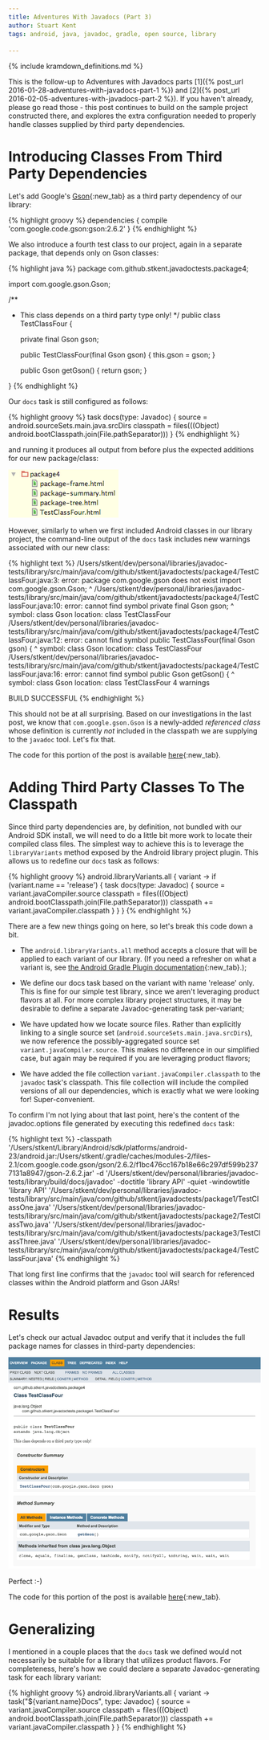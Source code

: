 ```yaml
---
title: Adventures With Javadocs (Part 3)
author: Stuart Kent
tags: android, java, javadoc, gradle, open source, library

---
```


{% include kramdown_definitions.md %}

This is the follow-up to Adventures with Javadocs parts [1]({% post_url 2016-01-28-adventures-with-javadocs-part-1 %}) and [2]({% post_url 2016-02-05-adventures-with-javadocs-part-2 %}). If you haven't already, please go read those - this post continues to build on the sample project constructed there, and explores the extra configuration needed to properly handle classes supplied by third party dependencies.

<!--more-->

# Introducing Classes From Third Party Dependencies

Let's add Google's [Gson](https://github.com/google/gson){:new_tab} as a third party dependency of our library:

{% highlight groovy %}
dependencies {
    compile 'com.google.code.gson:gson:2.6.2'
}
{% endhighlight %}

We also introduce a fourth test class to our project, again in a separate package, that depends only on Gson classes:

{% highlight java %}
package com.github.stkent.javadoctests.package4;

import com.google.gson.Gson;

/**
 * This class depends on a third party type only!
 */
public class TestClassFour {

    private final Gson gson;

    public TestClassFour(final Gson gson) { this.gson = gson; }

    public Gson getGson() { return gson; }

}
{% endhighlight %}

<!--more-->

Our `docs` task is still configured as follows:

{% highlight groovy %}
task docs(type: Javadoc) {
    source = android.sourceSets.main.java.srcDirs
    classpath = files(((Object) android.bootClasspath.join(File.pathSeparator)))
}
{% endhighlight %}

and running it produces all output from before plus the expected additions for our new package/class:

<div class="image-container">
	<img src="/assets/images/javadoc-tool-task-extra-output-package4.png" />
</div>

However, similarly to when we first included Android classes in our library project, the command-line output of the `docs` task includes new warnings associated with our new class:

{% highlight text %}
/Users/stkent/dev/personal/libraries/javadoc-tests/library/src/main/java/com/github/stkent/javadoctests/package4/TestClassFour.java:3: error: package com.google.gson does not exist
import com.google.gson.Gson;
                      ^
/Users/stkent/dev/personal/libraries/javadoc-tests/library/src/main/java/com/github/stkent/javadoctests/package4/TestClassFour.java:10: error: cannot find symbol
    private final Gson gson;
                  ^
  symbol:   class Gson
  location: class TestClassFour
/Users/stkent/dev/personal/libraries/javadoc-tests/library/src/main/java/com/github/stkent/javadoctests/package4/TestClassFour.java:12: error: cannot find symbol
    public TestClassFour(final Gson gson) {
                               ^
  symbol:   class Gson
  location: class TestClassFour
/Users/stkent/dev/personal/libraries/javadoc-tests/library/src/main/java/com/github/stkent/javadoctests/package4/TestClassFour.java:16: error: cannot find symbol
    public Gson getGson() {
           ^
  symbol:   class Gson
  location: class TestClassFour
4 warnings

BUILD SUCCESSFUL
{% endhighlight %}

This should not be at all surprising. Based on our investigations in the last post, we know that `com.google.gson.Gson` is a newly-added _referenced class_ whose definition is currently _not_ included in the classpath we are supplying to the `javadoc` tool. Let's fix that.

The code for this portion of the post is available [here](https://github.com/stkent/javadoc-tests/tree/528fd7f){:new_tab}.

# Adding Third Party Classes To The Classpath

Since third party dependencies are, by definition, not bundled with our Android SDK install, we will need to do a little bit more work to locate their compiled class files. The simplest way to achieve this is to leverage the `libraryVariants` method exposed by the Android library project plugin. This allows us to redefine our `docs` task as follows:

{% highlight groovy %}
android.libraryVariants.all { variant ->
    if (variant.name == 'release') {
        task docs(type: Javadoc) {
            source = variant.javaCompiler.source
            classpath = files(((Object) android.bootClasspath.join(File.pathSeparator)))
            classpath += variant.javaCompiler.classpath
        }
    }
}
{% endhighlight %}

There are a few new things going on here, so let's break this code down a bit.

- The `android.libraryVariants.all` method accepts a closure that will be applied to each variant of our library. (If you need a refresher on what a variant is, see [the Android Gradle Plugin documentation](http://tools.android.com/tech-docs/new-build-system/user-guide#TOC-Build-Type-Product-Flavor-Build-Variant){:new_tab}.);

- We define our docs task based on the variant with name 'release' only. This is fine for our simple test library, since we aren't leveraging product flavors at all. For more complex library project structures, it may be desirable to define a separate Javadoc-generating task per-variant;

- We have updated how we locate source files. Rather than explicitly linking to a single source set (`android.sourceSets.main.java.srcDirs`), we now reference the possibly-aggregated source set `variant.javaCompiler.source`. This makes no difference in our simplified case, but again may be required if you are leveraging product flavors;

- We have added the file collection `variant.javaCompiler.classpath` to the `javadoc` task's classpath. This file collection will include the compiled versions of all our dependencies, which is exactly what we were looking for! Super-convenient.

To confirm I'm not lying about that last point, here's the content of the javadoc.options file generated by executing this redefined `docs` task:

{% highlight text %}
-classpath '/Users/stkent/Library/Android/sdk/platforms/android-23/android.jar:/Users/stkent/.gradle/caches/modules-2/files-2.1/com.google.code.gson/gson/2.6.2/f1bc476cc167b18e66c297df599b2377131a8947/gson-2.6.2.jar'
-d '/Users/stkent/dev/personal/libraries/javadoc-tests/library/build/docs/javadoc'
-doctitle 'library API'
-quiet 
-windowtitle 'library API'
'/Users/stkent/dev/personal/libraries/javadoc-tests/library/src/main/java/com/github/stkent/javadoctests/package1/TestClassOne.java'
'/Users/stkent/dev/personal/libraries/javadoc-tests/library/src/main/java/com/github/stkent/javadoctests/package2/TestClassTwo.java'
'/Users/stkent/dev/personal/libraries/javadoc-tests/library/src/main/java/com/github/stkent/javadoctests/package3/TestClassThree.java'
'/Users/stkent/dev/personal/libraries/javadoc-tests/library/src/main/java/com/github/stkent/javadoctests/package4/TestClassFour.java'
{% endhighlight %}

That long first line confirms that the `javadoc` tool will search for referenced classes within the Android platform and Gson JARs!

# Results

Let's check our actual Javadoc output and verify that it includes the full package names for classes in third-party dependencies:

<div class="image-container">
	<img src="/assets/images/javadoc-tool-generated-testclassfour.png" />
</div>

Perfect :-)

The code for this portion of the post is available [here](https://github.com/stkent/javadoc-tests/tree/2c8a42c){:new_tab}.

# Generalizing

I mentioned in a couple places that the `docs` task we defined would not necessarily be suitable for a library that utilizes product flavors. For completeness, here's how we could declare a separate Javadoc-generating task for each library variant:

{% highlight groovy %}
android.libraryVariants.all { variant ->
    task("${variant.name}Docs", type: Javadoc) {
        source = variant.javaCompiler.source
        classpath = files(((Object) android.bootClasspath.join(File.pathSeparator)))
        classpath += variant.javaCompiler.classpath
    }
}
{% endhighlight %}